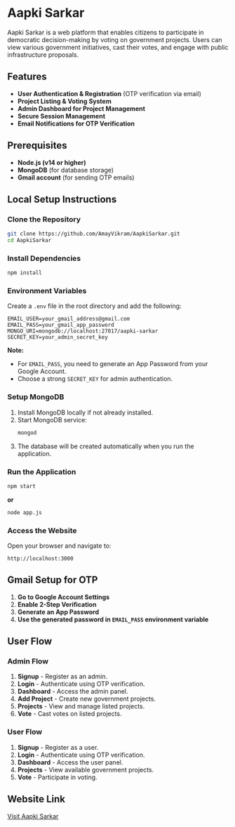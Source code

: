 # Aapki Sarkar

Aapki Sarkar is a web platform that enables citizens to participate in democratic decision-making by voting on government projects. Users can view various government initiatives, cast their votes, and engage with public infrastructure proposals.

## Features

- **User Authentication & Registration** (OTP verification via email)
- **Project Listing & Voting System**
- **Admin Dashboard for Project Management**
- **Secure Session Management**
- **Email Notifications for OTP Verification**

## Prerequisites

- **Node.js (v14 or higher)**
- **MongoDB** (for database storage)
- **Gmail account** (for sending OTP emails)

## Local Setup Instructions

### Clone the Repository

```sh
git clone https://github.com/AmayVikram/AapkiSarkar.git
cd AapkiSarkar
```

### Install Dependencies

```sh
npm install
```

### Environment Variables

Create a `.env` file in the root directory and add the following:

```env
EMAIL_USER=your_gmail_address@gmail.com
EMAIL_PASS=your_gmail_app_password
MONGO_URI=mongodb://localhost:27017/aapki-sarkar
SECRET_KEY=your_admin_secret_key
```

**Note:**

- For `EMAIL_PASS`, you need to generate an App Password from your Google Account.
- Choose a strong `SECRET_KEY` for admin authentication.

### Setup MongoDB

1. Install MongoDB locally if not already installed.
2. Start MongoDB service:
   ```sh
   mongod
   ```
3. The database will be created automatically when you run the application.

### Run the Application

```sh
npm start
```

**or**

```sh
node app.js
```

### Access the Website

Open your browser and navigate to:

```
http://localhost:3000
```

## Gmail Setup for OTP

1. **Go to Google Account Settings**
2. **Enable 2-Step Verification**
3. **Generate an App Password**
4. **Use the generated password in `EMAIL_PASS` environment variable**

## User Flow

### Admin Flow
1. **Signup** - Register as an admin.
2. **Login** - Authenticate using OTP verification.
3. **Dashboard** - Access the admin panel.
4. **Add Project** - Create new government projects.
5. **Projects** - View and manage listed projects.
6. **Vote** - Cast votes on listed projects.

### User Flow
1. **Signup** - Register as a user.
2. **Login** - Authenticate using OTP verification.
3. **Dashboard** - Access the user panel.
4. **Projects** - View available government projects.
5. **Vote** - Participate in voting.

## Website Link
[Visit Aapki Sarkar](http://localhost:3000)



